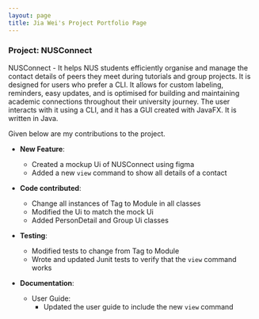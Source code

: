 ```yaml
---
layout: page
title: Jia Wei's Project Portfolio Page
---
```


### Project: NUSConnect

NUSConnect - It helps NUS students efficiently organise and manage the contact details of peers they meet during
tutorials and group projects. It is designed for users who prefer a CLI. It allows for custom labeling, reminders, easy
updates, and is optimised for building and maintaining academic connections throughout their university journey.
The user interacts with it using a CLI, and it has a GUI created with JavaFX.
It is written in Java.

Given below are my contributions to the project.

* **New Feature**:
  * Created a mockup Ui of NUSConnect using figma
  * Added a new `view` command to show all details of a contact

* **Code contributed**:
  * Change all instances of Tag to Module in all classes
  * Modified the Ui to match the mock Ui
  * Added PersonDetail and Group Ui classes

* **Testing**:
  * Modified tests to change from Tag to Module 
  * Wrote and updated Junit tests to verify that the `view` command works

* **Documentation**:
    * User Guide: 
      * Updated the user guide to include the new `view` command